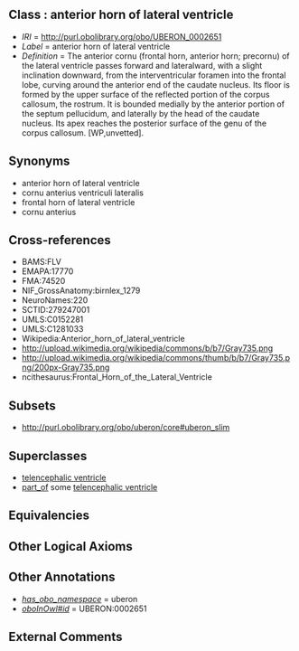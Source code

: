 
## Class : anterior horn of lateral ventricle

 * *IRI* = http://purl.obolibrary.org/obo/UBERON_0002651
 * *Label* = anterior horn of lateral ventricle
 * *Definition* = The anterior cornu (frontal horn, anterior horn; precornu) of the lateral ventricle passes forward and lateralward, with a slight inclination downward, from the interventricular foramen into the frontal lobe, curving around the anterior end of the caudate nucleus. Its floor is formed by the upper surface of the reflected portion of the corpus callosum, the rostrum. It is bounded medially by the anterior portion of the septum pellucidum, and laterally by the head of the caudate nucleus. Its apex reaches the posterior surface of the genu of the corpus callosum. [WP,unvetted].

## Synonyms

 * anterior horn of lateral ventricle
 * cornu anterius ventriculi lateralis
 * frontal horn of lateral ventricle
 * cornu anterius

## Cross-references

 * BAMS:FLV
 * EMAPA:17770
 * FMA:74520
 * NIF_GrossAnatomy:birnlex_1279
 * NeuroNames:220
 * SCTID:279247001
 * UMLS:C0152281
 * UMLS:C1281033
 * Wikipedia:Anterior_horn_of_lateral_ventricle
 * http://upload.wikimedia.org/wikipedia/commons/b/b7/Gray735.png
 * http://upload.wikimedia.org/wikipedia/commons/thumb/b/b7/Gray735.png/200px-Gray735.png
 * ncithesaurus:Frontal_Horn_of_the_Lateral_Ventricle

## Subsets

 * http://purl.obolibrary.org/obo/uberon/core#uberon_slim

## Superclasses

 * [telencephalic ventricle](../../UBERON/85/UBERON_0002285.md)
 * [part_of](../../BFO/50/BFO_0000050.md) some [telencephalic ventricle](../../UBERON/85/UBERON_0002285.md)

## Equivalencies


## Other Logical Axioms


## Other Annotations

 * *[has_obo_namespace](../../ce/oboInOwl#hasOBONamespace.md)* = uberon
 * *[oboInOwl#id](../../id/oboInOwl#id.md)* = UBERON:0002651

## External Comments

